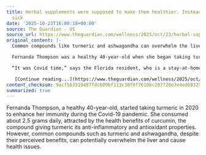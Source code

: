 ```yaml
---
title: Herbal supplements were supposed to make them healthier. Instead, they got
  sick
date: '2025-10-23T16:00:18+00:00'
source: The Guardian - US
source_url: https://www.theguardian.com/wellness/2025/oct/23/herbal-supplements-liver-health
original_content: |-
  Common compounds like turmeric and ashwagandha can overwhelm the liver and lead to health complications

  Fernanda Thompson was a healthy 40-year-old when she began taking turmeric in 2020. Online, people were saying the pungent yellow spice could make everyone a little bit healthier. So she began putting half a teaspoon, about 2.5 grams, into her morning smoothie, hoping to reap the benefits of curcumin, the compound responsible for turmeric’s anti-inflammatory, anti-cancer, anti-oxidant halo.

  “It was Covid time,” says the Florida resident, who is a stay-at-home mom, and she wanted to boost her immunity. “I was healthy. And then I guess I tried to be healthier,” she says.

   [Continue reading...](https://www.theguardian.com/wellness/2025/oct/23/herbal-supplements-liver-health)
content_checksum: 9acf563319487fdc609bf113c38f9f7610bc207726e7e4ed603295ef23995bc5
summarized: true
---
```


Fernanda Thompson, a healthy 40-year-old, started taking turmeric in 2020 to enhance her immunity during the Covid-19 pandemic. She consumed about 2.5 grams daily, attracted by the health benefits of curcumin, the compound giving turmeric its anti-inflammatory and antioxidant properties. However, common compounds such as turmeric and ashwagandha, despite their perceived benefits, can potentially overwhelm the liver and cause health issues.